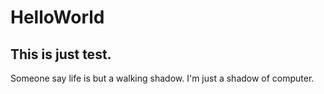 # HelloWorld
## This is just test. 

Someone say life is but a walking shadow.
I'm just a shadow of computer.
